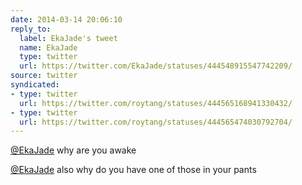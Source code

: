 ```yaml
---
date: 2014-03-14 20:06:10
reply_to:
  label: EkaJade's tweet
  name: EkaJade
  type: twitter
  url: https://twitter.com/EkaJade/statuses/444548915547742209/
source: twitter
syndicated:
- type: twitter
  url: https://twitter.com/roytang/statuses/444565168941330432/
- type: twitter
  url: https://twitter.com/roytang/statuses/444565474030792704/
---
```


[@EkaJade](https://twitter.com/EkaJade/) why are you awake

[@EkaJade](https://twitter.com/EkaJade/) also why do you have one of those in your pants